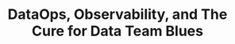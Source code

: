 ---
episode: 9
guests:
- christopherbergh
ids:
  anchor: atatalksclub/episodes/DataOps--Observability--and-The-Cure-for-Data-Team-Blues---Christopher-Bergh-e2n775f
  youtube: HzGpIxV8HtA
image: images/podcast/s18e09-dataops-observability-and-cure-for-data-team-blues.jpg
links:
  anchor: https://podcasters.spotify.com/pod/show/datatalksclub/episodes/DataOps--Observability--and-The-Cure-for-Data-Team-Blues---Christopher-Bergh-e2n775f
  apple: https://podcasts.apple.com/us/podcast/dataops-observability-and-the-cure-for-data-team/id1541710331?i=1000665429770
  spotify: https://open.spotify.com/episode/02VoOk5UkMcvfq7VkSOegb
  youtube: https://www.youtube.com/watch?v=HzGpIxV8HtA
season: 18
short: DataOps, Observability, and The Cure for Data Team Blues
title: DataOps, Observability, and The Cure for Data Team Blues
transcript:
- line: This week, we’re discussing DataOps again. Maybe it’s becoming a tradition
    to talk about DataOps once a year, though we missed last year. It’s been a while
    since we had Chris on the podcast. So, today we have a special guest, Christopher
    Bergh. Christopher is the Co-Founder, CEO, and Head Chef at DataKitchen, with
    over 25 years of experience—probably more now—in analytics and software engineering.
    He's a co-author of the "DataOps Cookbook" and the "DataOps Manifesto." It’s not
    the first time we've had him here. We interviewed him two years ago, also about
    DataOps. Today, we’ll catch up and see what’s changed in these two years. Welcome
    to the interview, Chris!
  sec: 132
  time: '2:12'
  who: Alexey
- header: DataOps and Christopher's background
- line: Thank you for having me. I'm happy to be here, discussing all things related
    to DataOps, why it matters, and what's changed. Excited to dive in.
  sec: 198
  time: '3:18'
  who: Christopher
- line: Great. So, the questions for today’s interview were prepared by Johanna Bayer.
    Thanks, Johanna, for your help. Before we dive into DataOps, could you give us
    a brief overview of your career journey? For those who haven't listened to our
    previous podcast, tell us a bit about yourself. And for those who have, maybe
    a quick update on what's changed in the last two years.
  sec: 211
  time: '3:31'
  who: Alexey
- line: Sure. My name is Chris, and I'm an engineer at heart. I spent the first 15
    years of my career working in software, building both AI and non-AI systems at
    places like NASA, MIT Lincoln Lab, some startups, and Microsoft. Around 2005,
    I got into data, thinking it would be easier and I'd be able to go home at five.
    I was wrong.
  sec: 245
  time: '4:05'
  who: Christopher
- line: You started your own company, right?
  sec: 283
  time: '4:43'
  who: Alexey
- line: Yes, and it didn't go as planned. The challenging part wasn’t doing the data
    work itself. We had talented people for that. The real challenge was the systems
    around the data. We had a lot of errors in production, and we couldn’t move fast
    enough to meet customer demands. I used to avoid checking my Blackberry on my
    way to work because I dreaded seeing problems. If there weren’t any issues, I’d
    walk in happily. If there were, I’d brace myself.
  sec: 287
  time: '4:47'
  who: Christopher
- header: Early challenges in data management and the pre-Hadoop era
- line: Was this during the Hadoop era, before all the big data technology boom?
  sec: 361
  time: '6:01'
  who: Alexey
- line: This was actually before Hadoop. We used SQL Server, and our team was so skilled
    that we turned SQL Server into a columnar database to make things faster. Even
    then, the core principles were the same. We dealt with databases, indexes, queries,
    etc. We just used racks of servers instead of the cloud. What I learned was that
    managing a data and analytics team is tough. I started thinking of it as running
    a factory, not for cars but for insights. How do you keep production quality high
    while making changes frequently?
  sec: 366
  time: '6:06'
  who: Christopher
- header: Evolution of DevOps and its influence on data practices
- line: Interesting. So, you mentioned DevOps. When did the concept of DevOps start
    gaining traction? How did it influence you?
  sec: 509
  time: '8:29'
  who: Alexey
- line: Well, the Agile Manifesto came out in 2001, and the first real DevOps practices
    started around 2009 with automated deployment at Twitter. The first DevOps meetup
    happened shortly after that. It's been about 15 years since DevOps really took
    off.
  sec: 533
  time: '8:53'
  who: Christopher
- line: I started my career in 2010, and I remember manually deploying Java applications
    via SFTP. It was nerve-wracking, just hoping nothing would break.
  sec: 578
  time: '9:38'
  who: Alexey
- line: Right? Was that in the documentation too? "Deploy and cross your fingers"?
  sec: 603
  time: '10:03'
  who: Christopher
- line: Almost, there was a page in the internal wiki on how to do that.
  sec: 618
  time: '10:18'
  who: Alexey
- line: Exactly. The question is, why didn't we automate deployments back then or
    have extensive regression tests? Nowadays, it's almost unthinkable not to use
    CI/CD or automated tests in software development. Yet, in data and analytics,
    that hasn't always been the case.
  sec: 629
  time: '10:29'
  who: Christopher
- header: What is DataOps and its importance in the industry
- line: Let's step back and summarize what DataOps is. Then we can talk about what's
    changed in the last two years.
  sec: 713
  time: '11:53'
  who: Alexey
- line: 'Sure. DataOps starts with acknowledging some hard truths about data and analytics:
    we''re often not successful, and many people in these roles are unhappy. We did
    a survey with 700 data engineers, and 78% wanted their job to come with a therapist.
    Fifty percent were considering leaving the field altogether. Teams often fall
    into two categories: heroic, working non-stop but burning out, or bogged down
    in so much process that everything moves at a snail''s pace, leading to frustration.'
  sec: 723
  time: '12:03'
  who: Christopher
- line: So, the only option is to quit and start something else, right?
  sec: 802
  time: '13:22'
  who: Alexey
- line: Unfortunately, yes. When a team relies on heroes or strict processes, you
    end up with a few people holding all the knowledge. If they leave, the team struggles,
    creating a bottleneck. DataOps is about finding a balance. You don't have to live
    in constant fear of making mistakes or being a hero 24/7. There's a middle ground
    where productivity thrives.
  sec: 807
  time: '13:27'
  who: Christopher
- line: Fear is when you're scared of deploying changes because things might break,
    right?
  sec: 857
  time: '14:17'
  who: Alexey
- line: Exactly. Fearful teams often have excessive checklists and reviews. Heroic
    teams will deploy changes and hope for the best, ready to fix issues at any time,
    even if it's their kid's birthday. That’s not sustainable. As a manager, I’ve
    learned to praise the heroism publicly but privately work to ensure those situations
    don't happen again.
  sec: 883
  time: '14:43'
  who: Christopher
- line: So, DataOps involves processes and tools to help move without fear and avoid
    heroism, right?
  sec: 952
  time: '15:52'
  who: Alexey
- line: Yes. DataOps aims to reduce errors in production, whether they're caused by
    bad data, code issues, server failures, or delays. Automation, testing, monitoring,
    and observability are all part of this. By focusing on reducing errors and improving
    cycle time, we can eliminate waste and increase productivity. Gartner reported
    that teams using DataOps tools and practices are ten times more productive, which
    aligns with what I’ve seen.
  sec: 970
  time: '16:10'
  who: Christopher
- header: The current state of DataOps and its evolution over the past two years
- line: Two years ago, there was a lot of hype around MLOps. It brought attention
    to other areas like DataOps. Now, the focus has shifted to AI and LLMs, and it
    seems like DataOps isn’t talked about as much. What’s been happening in DataOps
    over the last two years?
  sec: 1126
  time: '18:46'
  who: Alexey
- line: Good question. I think it’s important to differentiate between buzzwords and
    core principles. DataOps, much like DevOps, is built on lean manufacturing principles
    from the Toyota Production System. These concepts are decades old but still relevant.
    The marketing around new terms like Data Mesh or Data Observability often distorts
    their meanings, which can be frustrating. At its core, DataOps is about agility
    and system thinking—whether you’re working with data, ML models, or LLMs, the
    principles remain the same.
  sec: 1224
  time: '20:24'
  who: Christopher
- header: Systems thinking in DataOps and managing day one vs. day two and day three
- line: You mentioned "thinking in systems." What does that mean?
  sec: 1436
  time: '23:56'
  who: Alexey
- line: It’s about considering not just the initial build of a project but also how
    it will operate on day two and beyond. Day one is building something for the customer.
    Day two is running that system with new data. Day three is making changes based
    on evolving customer needs. A lot of data teams focus on day one, but managing
    day two and day three requires systems thinking. You need to build processes around
    quality checks, monitoring, and quick, safe deployments.
  sec: 1464
  time: '24:24'
  who: Christopher
- line: Let's take a data scientist as an example. They pull data, do some transformations,
    and build a model. Day one is about getting that initial version ready. What happens
    on day two?
  sec: 1573
  time: '26:13'
  who: Alexey
- line: Day two is about making sure those models can run reliably with new data,
    identifying issues before they impact customers. It’s also about ensuring that
    new team members can make changes confidently. For example, a 23-year-old just
    out of college should be able to tweak a line of code and deploy it, knowing that
    the system will catch any problems. That requires solid testing, monitoring, and
    automation frameworks.
  sec: 1614
  time: '26:54'
  who: Christopher
- header: Implementing robust systems for continuous integration and delivery in data
    science
- line: So, thinking in systems means having a platform with integrated components
    like regression tests, automated deployment, and monitoring. This setup ensures
    that changes can be made safely and efficiently.
  sec: 1855
  time: '30:55'
  who: Alexey
- line: Exactly. It’s about finding problems before they reach production. You need
    robust CI/CD pipelines, test data reflective of real-world scenarios, and infrastructure
    as code. If you can deploy quickly with low risk and involve new team members
    in a way that doesn’t jeopardize production, you’ll significantly reduce wasted
    time and effort.
  sec: 1905
  time: '31:45'
  who: Christopher
- header: Reducing waste and inefficiency through DataOps processes
- line: You mentioned that some waste is inevitable. How do DataOps processes help
    minimize this?
  sec: 2053
  time: '34:13'
  who: Alexey
- line: DataOps helps by implementing processes and tools that focus on reducing errors
    and cycle time. Things like version control, automated testing, and observability
    are crucial. However, adoption is slower than I’d hoped. Even with more companies
    using tools like DBT, there’s still a lot of heroism and fear-based decision-making.
  sec: 2136
  time: '35:36'
  who: Christopher
- header: Challenges in adoption and the impact of AI tools like ChatGPT
- line: Maybe everyone’s just too busy playing with ChatGPT now!
  sec: 2344
  time: '39:04'
  who: Alexey
- line: That’s a part of it. There’s a lot of focus on generating things—models, dashboards,
    ETL code—with AI tools. But, focusing on optimizing the creation process only
    tackles a small part of the problem. The majority of time is spent on rework,
    fixing issues, and miscommunication. Reducing waste is where the real productivity
    gains are.
  sec: 2349
  time: '39:09'
  who: Christopher
- header: Automating deployment and using CI/CD to minimize errors
- line: How do DataOps processes help in reducing this waste?
  sec: 2559
  time: '42:39'
  who: Alexey
- line: It’s about automating deployment, using version control, and having tests
    that run in development before production. Just using Git isn’t enough; you need
    end-to-end tests and automated checks. Often, data engineers might use these practices,
    but data scientists or analysts may not, leading to inconsistencies. The whole
    team needs to be on board with these practices.
  sec: 2582
  time: '43:02'
  who: Christopher
- line: That makes sense. Still, it's surprising that more teams aren't using CI/CD
    and Git. To me, it seems like common sense.
  sec: 2670
  time: '44:30'
  who: Alexey
- line: It is, but there are varying levels of adoption. Some might use Git and basic
    CI/CD but lack comprehensive testing or integration with all their tools. Others
    might have pockets of good practice but not across the entire team. What we need
    is for data and analytics teams to adopt a more critical view of their processes,
    as software engineers do.
  sec: 2787
  time: '46:27'
  who: Christopher
- header: Shifting focus from development to production in DataOps
- line: You’ve shifted your focus from development to production. Why is that?
  sec: 3029
  time: '50:29'
  who: Alexey
- line: We found that most teams had built things in production without much consideration
    for development best practices. It was easier to start by observing and monitoring
    production systems. We also realized that the senior-most leaders, like Chief
    Data Officers, often don’t last long in their roles. So we shifted our focus to
    individual contributors—data engineers and scientists who can start implementing
    these practices.
  sec: 3031
  time: '50:31'
  who: Christopher
- header: Importance and role of Kubernetes and data versioning best practices
- line: 'A question from the audience: How important is learning Kubernetes in the
    industry? Has it been widely adopted?'
  sec: 3162
  time: '52:42'
  who: Alexey
- line: Kubernetes is important, but it’s complex. Learn Docker first. If you’re managing
    a smaller team, you might not need Kubernetes. It’s beneficial if you’re running
    many processes, but there are lighter-weight options that might work better for
    smaller use cases.
  sec: 3162
  time: '52:42'
  who: Christopher
- line: 'There are also tools like Google Cloud Run and other serverless options that
    might be simpler to use. Another audience question: How is data versioned in the
    industry these days, and what’s your advice?'
  sec: 3245
  time: '54:05'
  who: Alexey
- line: I’m not a big fan of versioning data itself. I prefer immutability—keeping
    the raw data unchanged and versioning the code that acts upon it. Focus on having
    immutable data with functional access methods and version the processing logic
    instead.
  sec: 3377
  time: '56:17'
  who: Christopher
- header: The role of mindset and culture in reducing turnover and improving DataOps
    practices
- line: 'That approach aligns with functional programming principles, where immutability
    simplifies concurrency issues. Final question: Should the solution for high turnover
    in teams be more about mindset and culture rather than just tooling?'
  sec: 3495
  time: '58:15'
  who: Alexey
- line: Absolutely. Culture and mindset are critical. Tools alone won’t solve the
    problem. Teams need to advocate for better processes and leadership needs to prioritize
    building systems that reduce frustration and increase efficiency. It's about making
    work more enjoyable and sustainable.
  sec: 3514
  time: '58:34'
  who: Christopher
- line: We could keep discussing this for hours, but we’re out of time. Chris, thanks
    for joining us so early in the morning and sharing your insights. I really enjoyed
    our conversation. Thanks, everyone, for tuning in. Looking forward to catching
    up again in a couple of years.
  sec: 3680
  time: '1:01:20'
  who: Alexey
- line: Thanks for the opportunity. I enjoyed it. Take care, everyone!
  sec: 3844
  time: '1:04:04'
  who: Christopher
- line: Goodbye!
  sec: 3847
  time: '1:04:07'
  who: Alexey
---